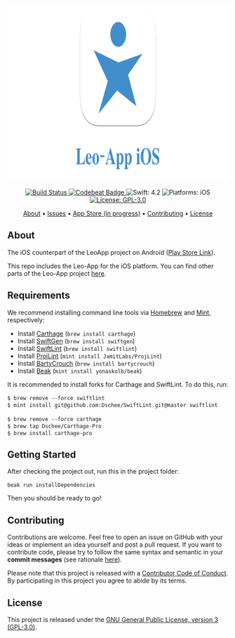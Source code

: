 <p align="center">
  <img src="https://raw.githubusercontent.com/Leo-App/iOS/stable/logo.png"
      width=800 height=400 alt="Leo-App Icon">
</p>

<p align="center">
    <a href="https://app.bitrise.io/app/26e04c60fc574e09">
        <img src="https://app.bitrise.io/app/26e04c60fc574e09/status.svg?token=p-4s0GdMP-474Ah6b8eLxg&branch=stable"
             alt="Build Status">
    </a>
    <a href="https://codebeat.co/projects/github-com-leo-app-ios-stable">
        <img src="https://codebeat.co/badges/09d99579-954f-4c52-882e-1bec94ba9007"
             alt="Codebeat Badge">
    </a>
    <img src="https://img.shields.io/badge/Swift-4.2-FFAC45.svg"
         alt="Swift: 4.2">
    <img src="https://img.shields.io/badge/Platforms-iOS-FF69B4.svg"
        alt="Platforms: iOS">
    <a href="https://github.com/Leo-App/iOS/blob/stable/LICENSE">
        <img src="https://img.shields.io/badge/License-GPL--3.0-lightgrey.svg"
             alt="License: GPL-3.0">
    </a>
</p>

<p align="center">
    <a href="#about">About</a>
  • <a href="https://github.com/Leo-App/iOS/issues">Issues</a>
  • <a href="#">App Store (in progress)</a>
  • <a href="#contributing">Contributing</a>
  • <a href="#license">License</a>
</p>


## About

The iOS counterpart of the LeoApp project on Android ([Play Store Link](https://play.google.com/store/apps/details?id=de.slgdev.leoapp&hl=de)).

This repo includes the Leo-App for the iOS platform. You can find other parts of the Leo-App project [here](https://github.com/Leo-App).


## Requirements

We recommend installing command line tools via
[Homebrew](https://brew.sh/index_de.html) and [Mint](https://github.com/yonaskolb/Mint), respectively:

* Install [Carthage](https://github.com/Carthage/Carthage) (`brew install carthage`)
* Install [SwiftGen](https://github.com/SwiftGen/SwiftGen) (`brew install swiftgen`)
* Install [SwiftLint](https://github.com/realm/SwiftLint) (`brew install swiftlint`)
* Install [ProjLint](https://github.com/JamitLabs/ProjLint) (`mint install JamitLabs/ProjLint`)
* Install [BartyCrouch](https://github.com/Flinesoft/BartyCrouch) (`brew install bartycrouch`)
* Install [Beak](https://github.com/yonaskolb) (`mint install yonaskolb/beak`)

It is recommended to install forks for Carthage and SwiftLint. To do this, run:

```
$ brew remove --force swiftlint
$ mint install git@github.com:Dschee/SwiftLint.git@master swiftlint

$ brew remove --force carthage
$ brew tap Dschee/Carthage-Pro
$ brew install carthage-pro
```

## Getting Started

After checking the project out, run this in the project folder:

```
beak run installDependencies
```

Then you should be ready to go!


## Contributing

Contributions are welcome. Feel free to open an issue on GitHub with your ideas or implement an idea yourself and post a pull request. If you want to contribute code, please try to follow the same syntax and semantic in your **commit messages** (see rationale [here](http://chris.beams.io/posts/git-commit/)).

Please note that this project is released with a [Contributor Code of Conduct](https://github.com/Leo-App/iOS/blob/stable/CONDUCT.md). By participating in this project you agree to abide by its terms.


## License

This project is released under the [GNU General Public License, version 3 (GPL-3.0)](http://opensource.org/licenses/GPL-3.0).
